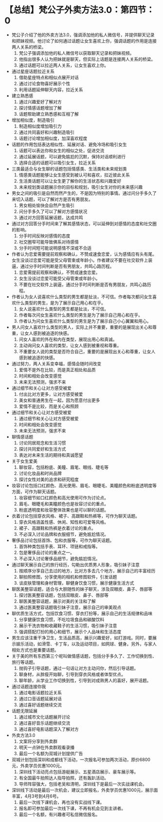 # 【总结】梵公子外卖方法3.0：第四节：0

-   梵公子介绍了他的外卖方法3.0，强调添加他的私人微信号，并提供聊天记录和把妹视频。他讨论了如何通过话题让女生喜欢上你，强调话题的作用是连接两人关系的桥梁。
    1.  梵公子强调添加他的私人微信号以获取聊天记录和把妹视频。
    2.  他指出很多人认为把妹就是聊天，但实际上话题是连接两人关系的桥梁。
    3.  通过话题可以拉近两人关系，让女生喜欢上你。
-   通过星座话题拉近关系
    1.  借助星座特点和相似点展开对话
    2.  通过讨论食物喜好展示个性
    3.  利用话题延伸聊天内容，拉近关系
-   建立熟悉感
    1.  通过兴趣爱好了解对方
    2.  探讨情感话题增加了解
    3.  话题帮助建立熟悉感和互相了解
-   增加相似度，制造吸引
    1.  制造相似度增加吸引力
    2.  通过共同喜好和兴趣制造吸引
    3.  话题讨论增加相似度，加深喜欢程度
-   话题的作用包括表达相似性、延展对话、避免冷场和吸引女生
    1.  话题可以表达你和女生的相似之处，促进交流
    2.  通过延展话题，可以避免尴尬的沉默，保持对话顺利进行
    3.  选择合适的话题可以吸引女生，拉近关系
-   三类最适合与女生聊的话题包括情感类、生活类和未来规划类
    1.  情感类话题能够让女生感受到被认可和喜欢，拉近彼此关系
    2.  生活类话题可以让女生更了解你的生活状态和兴趣爱好
    3.  未来规划类话题展示你的目标和规划，吸引女生对你的未来感兴趣
-   男女之间的吸引是自然而然产生的，不是因为特别的事情。通过问分手多久了来切入话题，可以了解对方是否有男朋友。
    1.  男女相处愉快会自然产生吸引
    2.  问分手多久了可以了解对方感情状况
    3.  通过对方回答延展话题，达成共鸣
-   通过对方回答分手时间来了解其感情状态，可以延伸到对感情的态度和社交圈的影响。
    1.  分手时间反映对感情的态度
    2.  社交圈窄可能导致佛系对待感情
    3.  分手时间短可能说明感情不深或不合适
-   作者认为恋爱需要提前观察和确认，不赞成速食恋爱，认为感情应有头有尾。女生没谈过恋爱可能是受父母管束或年龄小。作者建议不要在社交软件上装逼，通过分手时间判断是否有男朋友，共鸣心路历程。
    1.  恋爱需提前观察和确认，不赞成速食恋爱。
    2.  女生没谈过恋爱可能受父母管束或年龄小。
    3.  不要在社交软件上装逼，通过分手时间判断是否有男朋友，共鸣心路历程。
-   作者认为女人说喜欢什么类型的男生都是扯淡，不可信。作者每次都问女生喜欢什么类型的男生，是为了展示自己用心和在乎。
    1.  女人说喜欢什么类型的男生都是扯淡，不可信。
    2.  作者每次问女生喜欢什么类型的男生是为了展示自己用心和在乎。
    3.  作者认为问女生喜欢什么类型的男生是为了展示自己小心翼翼和用心。
-   男人问女人喜欢什么类型的男人，实际上并不重要，重要的是展现出关心和尊重，让女人感到被追逐的快感。
    1.  问女人喜欢的外在和内在类型，展现出用心和真诚。
    2.  主动询问女人喜欢的类型，让女人感到被重视和尊重。
    3.  不重要女人说的类型是否符合自己，重要的是展现出关心和尊重，让女人感到被追逐的快感。
-   通过努力，两人关系变幸福，感情会随时间改变
    1.  爱情不是外在比较，而是真正相处和品质
    2.  时间和相处会改变感觉
    3.  未来无法预测，强求不来
-   通过细节和关心让对方感受被爱
    1.  付出比对方更多，让对方感受被爱
    2.  美女和普通男生在一起，因为愿意付出更多
    3.  爱情不是比较，而是关心和照顾
-   通过细节和关心让对方感受被爱
    1.  通过细节和关心让对方感受被爱
    2.  时间和相处会改变感觉
    3.  未来无法预测，强求不来
-   聊情感话题
    1.  讨论同居观念和生活习惯
    2.  探讨共同爱好和生活方式
    3.  表达对未来生活的期待和真诚愿望
-   关于女生爱美
    1.  聊妆容，包括粉底、美瞳、眉笔、眼线、睫毛等
    2.  讨论化妆品和时尚品牌
    3.  探讨女性对美的追求和研究程度
-   妆容讨论包括口红颜色、高光使用、眉毛、眼睫毛、美瞳颜色和粉底透明度等方面，可作为聊天话题。
    1.  妆容细节如口红颜色和高光使用可作为讨论点。
    2.  眉毛、眼睫毛和美瞳颜色也是妆容讨论的重点。
    3.  粉底透明度和妆容整体效果也是可以聊的话题。
-   衣着讨论包括穿衣风格、裙子、高跟鞋和热裤等，可作为聊天话题。
    1.  穿衣风格涵盖性感、休闲、知性和可爱等风格。
    2.  裙子、高跟鞋和热裤是衣着讨论的重点。
    3.  不必深入讨论品牌和衣服细节，避免尴尬情况。
-   奢侈品讨论包括首饰、包和衣服等，可作为聊天话题。
    1.  首饰种类包括手表、耳环、项链和戒指等。
    2.  包是奢侈品讨论的重点之一。
    3.  不必深入讨论奢侈品细节，避免尴尬情况。
-   通过聊天展示自己的旅行经历，勾勒出优质男人形象，吸引妹子注意
    1.  按顺序分享自己去过的地方，比对方多去几个地方，展示自己的丰富经历
    2.  聊拍照修图，分享使用的相机和修图软件，引发话题
    3.  谈皮肤管理和身材管理，聊健身饮食习惯，展示健康生活方式
-   聊医美整容话题，适合与大胆随性的妹子聊天，涉及双眼皮、鼻子、唇部等
    1.  探讨医美整容话题，包括双眼皮、鼻子、唇部等
    2.  聊医美整容话题，展示对美的关注和了解
    3.  通过医美整容话题吸引妹子注意，展示自己的审美观点
-   聊优质生活方式，包括饮食习惯、穿衣打扮等，展示自己的生活规律和品味
    1.  分享健康饮食习惯，不吃垃圾食品和碳酸饮料
    2.  展示干洗衣物和收藏鞋子的生活习惯，吸引妹子注意
    3.  强调搭配打扮的用心和细节，展示个人品味和生活态度
-   男生应该注重干净卫生，生活品质高，展示兴趣爱好，如打游戏。同时，要展示娱乐活动，如滑雪、卡丁车，以及运动项目，如网球、健身。另外，与家人相处方式也是重要话题。
-   关于美的所有东西第三个呢叫做情感话题，包括分手多久了、工作切换到性、旅行等话题。
    1.  抛钩子引导话题，通过一句话让对方主动问你，然后引导话题。
    2.  聊身材，从胖瘦开始聊，引导到穿衣风格或者体型优点。
    3.  聊年龄，从学业工作切换到性，引导到对成熟男人的喜好，展开话题。
-   通过话题连接你我
    1.  通过电影话题拉近关系
    2.  通过口音话题延展对话
    3.  通过喜好话题继续交流
-   话题无限延展
    1.  通过城市文化话题展开讨论
    2.  通过喜好音乐话题继续交流
    3.  通过喜好电影话题深入了解对方
-   外卖方法3.0
    1.  文案将分享到外卖群
    2.  明天一点钟在外卖群观看录播
    3.  最后一个名额为双城计划提供广告
-   双城计划包括深圳和成都线下活动，一次报名可参加两次活动，原价6800元，外卖学员优惠1000元。
    1.  深圳线下活动亮点包括游艇展示、五星酒店展示、豪车展示等。
    2.  有全国最牛拍照达人指导拍照，还有轰趴活动。
    3.  导师阵容强大，包括老吴和清明，深圳线下是最后一次实战课机会。
-   深圳线下活动是最后一次机会，建议立即报名，外卖学员优惠1000元，展示面丰富，4月3号到4月6号。
    1.  最后一次线下课机会，再也没有实战线下课。
    2.  报名即可参加最后一次线下课，不再有机会见到主讲者。
    3.  最后一个名额，有兴趣者可私信微信报名。